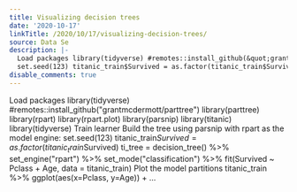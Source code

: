 ```yaml
---
title: Visualizing decision trees
date: '2020-10-17'
linkTitle: /2020/10/17/visualizing-decision-trees/
source: Data Se
description: |-
  Load packages library(tidyverse) #remotes::install_github(&quot;grantmcdermott/parttree&quot;) library(parttree) library(rpart) library(rpart.plot) library(parsnip) library(titanic) library(tidyverse) Train learner Build the tree using parsnip with rpart as the model engine:
  set.seed(123) titanic_train$Survived = as.factor(titanic_train$Survived) ti_tree = decision_tree() %&gt;% set_engine(&quot;rpart&quot;) %&gt;% set_mode(&quot;classification&quot;) %&gt;% fit(Survived ~ Pclass + Age, data = titanic_train) Plot the model partitions titanic_train %&gt;% ggplot(aes(x=Pclass, y=Age)) + ...
disable_comments: true
---
```

Load packages library(tidyverse) #remotes::install_github(&quot;grantmcdermott/parttree&quot;) library(parttree) library(rpart) library(rpart.plot) library(parsnip) library(titanic) library(tidyverse) Train learner Build the tree using parsnip with rpart as the model engine:
set.seed(123) titanic_train$Survived = as.factor(titanic_train$Survived) ti_tree = decision_tree() %&gt;% set_engine(&quot;rpart&quot;) %&gt;% set_mode(&quot;classification&quot;) %&gt;% fit(Survived ~ Pclass + Age, data = titanic_train) Plot the model partitions titanic_train %&gt;% ggplot(aes(x=Pclass, y=Age)) + ...